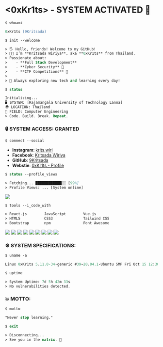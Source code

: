 # <0xKr1ts> - SYSTEM ACTIVATED 🚀

```ps
$ whoami

0xKr1ts (9Kritsada)  
```

```ps
$ init --welcome

> 🖐️ Hello, friends! Welcome to my GitHub!  
> 👨‍💻 I’m **Kritsada Wiriya**, aka **0xKr1ts** from Thailand.  
> Passionate about:  
>    - **Full Stack Development**  
>    - **Cyber Security** 🔐  
>    - **CTF Competitions** 🧩  
>  
> 🚀 Always exploring new tech and learning every day!   
```

```ps
$ status

Initializing...  
🖥️ SYSTEM: [Rajamangala University of Technology Lanna]  
🌍 LOCATION: Thailand
📂 FIELD: Computer Engineering  
> Code. Build. Break. Repeat.  
```

### 🔒 SYSTEM ACCESS: GRANTED

```ps
$ connect --social
```

- **Instagram**: [krits.wiri](https://instagram.com/krits.wiri/)
- **Facebook**: [Kritsada Wiriya](https://www.facebook.com/9Kritsada/)  
- **GitHub**: [9Kritsada](https://github.com/9Kritsada)
- **Webstie**: [0xKr1ts - Profile](https://krits.top/)  

```ps
$ status --profile_views

> Fetching... ████████████░░ [99%]  
> Profile Views: ... [System online]
```

<a align="center"><img src="https://komarev.com/ghpvc/?username=9Kritsada&style=for-the-badge&color=brightgreen" /></a>

```ps
$ tools --i_code_with

> React.js        JavaScript        Vue.js  
> HTML5           CSS3              Tailwind CSS  
> Bootstrap       npm               Font Awesome  
```
<p align="">
  <img src="https://img.shields.io/badge/React-45b8d8?style=for-the-badge&logo=react&logoColor=white"/>
  <img src="https://img.shields.io/badge/JavaScript-323330?style=for-the-badge&logo=javascript&logoColor=F7DF1E"/>
  <img src="https://img.shields.io/badge/Vue-4FC08D?style=for-the-badge&logo=vuedotjs&logoColor=white"/> 
  <img src="https://img.shields.io/badge/HTML5-E34F26?style=for-the-badge&logo=html5&logoColor=white"/>  
  <img src="https://img.shields.io/badge/CSS3-1572B6?style=for-the-badge&logo=css3&logoColor=white"/>
  <img src="https://img.shields.io/badge/Tailwind-38B2AC?style=for-the-badge&logo=tailwind-css&logoColor=white"/>
  <img src="https://img.shields.io/badge/Bootstrap-563D7C?style=for-the-badge&logo=bootstrap&logoColor=white"/> 
  <img src="https://img.shields.io/badge/npm-CB3837?style=for-the-badge&logo=npm&logoColor=white"/>   
  <img src="https://img.shields.io/badge/Font_Awesome-339AF0?style=for-the-badge&logo=fontawesome&logoColor=white"/> 
</p>

### ⚙️ SYSTEM SPECIFICATIONS:

```ps
$ uname -a

Linux 0xKr1ts 5.11.0-34-generic #39~20.04.1-Ubuntu SMP Fri Oct 15 12:30:57 UTC 2021 x86_64 x86_64 x86_64 GNU/Linux  
```

```ps
$ uptime

> System Uptime: 7d 5h 42m 33s  
> No vulnerabilities detected.  
```

### 💥 MOTTO:

```ps
$ motto

"Never stop learning."  
```

```ps
$ exit

> Disconnecting...  
> See you in the matrix. 🚀  
```


